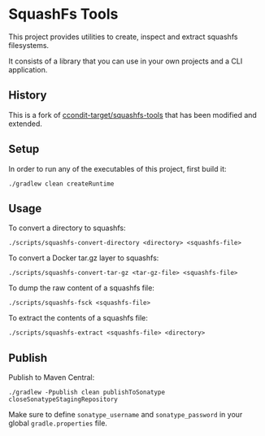 # SquashFs Tools

This project provides utilities to create, inspect and extract squashfs
filesystems.

It consists of a library that you can use in your own projects and a CLI
application.

## History

This is a fork of [ccondit-target/squashfs-tools](https://github.com/ccondit-target/squashfs-tools)
that has been modified and extended.

## Setup

In order to run any of the executables of this project, first build it:

    ./gradlew clean createRuntime

## Usage

To convert a directory to squashfs:

    ./scripts/squashfs-convert-directory <directory> <squashfs-file>

To convert a Docker tar.gz layer to squashfs:

    ./scripts/squashfs-convert-tar-gz <tar-gz-file> <squashfs-file>

To dump the raw content of a squashfs file:

    ./scripts/squashfs-fsck <squashfs-file>

To extract the contents of a squashfs file:

    ./scripts/squashfs-extract <squashfs-file> <directory>

## Publish

Publish to Maven Central:

    ./gradlew -Ppublish clean publishToSonatype closeSonatypeStagingRepository

Make sure to define `sonatype_username` and `sonatype_password` in your global
`gradle.properties` file.
